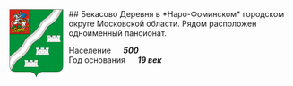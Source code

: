 <!--2023-08-30 21:45:23-->
<img src="./Naro-Fominsk.gif" width="96px" align=left style="margin-right:10px">
## Бекасово
Деревня в *Наро-Фоминском* городском округе Московской области.
Рядом расположен одноименный пансионат.

Население &emsp; ***500*** &emsp;<br>
Год&nbsp;основания &emsp; ***19 век***